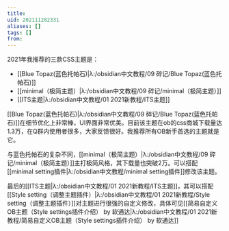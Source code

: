 ```yaml
---
title: 
uid: 202111282331
aliases: []
tags: []
from: 
---
```

2021年我推荐的三款CSS主题是：
- [[Blue Topaz(蓝色托帕石)|λ:/obsidian中文教程/09 碎记/Blue Topaz(蓝色托帕石)]]
- [[minimal（极简主题）|λ:/obsidian中文教程/09 碎记/minimal（极简主题）]]
- [[ITS主题|λ:/obsidian中文教程/01 2021新教程/ITS主题]]

[[Blue Topaz(蓝色托帕石)|λ:/obsidian中文教程/09 碎记/Blue Topaz(蓝色托帕石)]]在细节优化上非常棒，UI界面非常优美。目前该主题在ob的css商城下载量达1.3万，在Q群内使用者很多，大家反馈很好。我推荐所有OB新手首选的主题就是它。

与蓝色托帕石的复杂不同，[[minimal（极简主题）|λ:/obsidian中文教程/09 碎记/minimal（极简主题）]]主打极简风格，其下载量也突破2万。可以搭配[[minimal setting插件|λ:/obsidian中文教程/minimal setting插件]]修改该主题。

最后的[[ITS主题|λ:/obsidian中文教程/01 2021新教程/ITS主题]]，其可以搭配[[Style setting（调整主题插件）|λ:/obsidian中文教程/01 2021新教程/Style setting（调整主题插件）]]对主题进行很强的自定义修改，具体可见[[简易自定义OB主题（Style settings插件介绍） by 软通达|λ:/obsidian中文教程/01 2021新教程/简易自定义OB主题（Style settings插件介绍） by 软通达]]